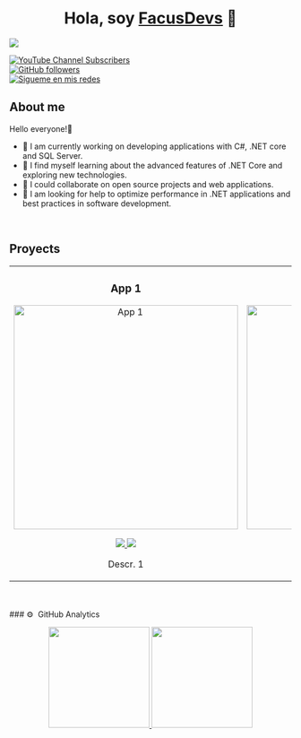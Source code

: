 <div align="center">
<h1 align="center">Hola, soy <a href="https://fftaca">FacusDevs</a> 👋</h1>
</div>
<img src="https://.png">

[![YouTube Channel Subscribers](https://img.shields.io/youtube/channel/subscribers/UCIjEgHA1vatSR2K4rfcdNRg?style=social)](https://youtube.com/)
<br>
[![GitHub followers](https://img.shields.io/github/followers/arisguimera?style=social)](https://github.com/fftaca)
<br>
[![Sigueme en mis redes](https://img.shields.io/badge/Facus_Devs-SUSCRIBETE-blue)](https://github.com/fftaca)

## About me

Hello everyone!👋

- 🔭 I am currently working on developing applications with C#, .NET core and SQL Server.
- 🌱 I find myself learning about the advanced features of .NET Core and exploring new technologies.
- 👯 I could collaborate on open source projects and web applications.
- 🤔 I am looking for help to optimize performance in .NET applications and best practices in software development.
<br>

## Proyects
<table>
<tr>
<td width="50%">
<h3 align="center">App 1</h3>
<div align="center">
<a href="https://github.com/fftaca" target="_blank"><img src="https://.jpg" width="400" alt="App 1"></a>
<p>
<a href="https://github.com/fftaca" target="_blank">
<img src="https://img.shields.io/badge/CÓDIGO-ff9?style=for-the-badge&logo=github&logoColor=black">
</a>
<a href="https://youtu.be/" target="_blank">
<img src="https://img.shields.io/badge/-Youtube-green?style=for-the-badge&color=fbfc40">
</a>
</p>
<p>Descr. 1</p>
</div>
                                                                                      
</td>

<td width="50%">
<h3 align="center">App 2</h3>
<div align="center">                                       
<a href="https://github.com/fftaca" target="_blank"><img src="https://.jpg" width="400" alt="App 2"></a>
<br>
<p>
<a href="https://github.com/fftaca" target="_blank">
<img src="https://img.shields.io/badge/C%C3%93DIGO-80ffaa?style=for-the-badge&logo=github&logoColor=black">
</a>
<a href="https://youtu.be/" target="_blank">
<img src="https://img.shields.io/badge/-Youtube-green?style=for-the-badge&color=3fFD7f">
</a>
</p>
</p>Descr. 2</p>
</div>                                                             
</table>                                                                                 
</div>
<br>

<br>
### ⚙️ &nbsp;GitHub Analytics

<p align="center">
<a href="https://github.com/fftaca">
  <img height="180em" src="https://github-readme-stats-eight-theta.vercel.app/api?username=fftaca&show_icons=true&theme=algolia&include_all_commits=true&count_private=true"/>
  <img height="180em" src="https://github-readme-stats-eight-theta.vercel.app/api/top-langs/?username=fftaca&layout=compact&langs_count=8&theme=algolia"/>
</a>
</p>
